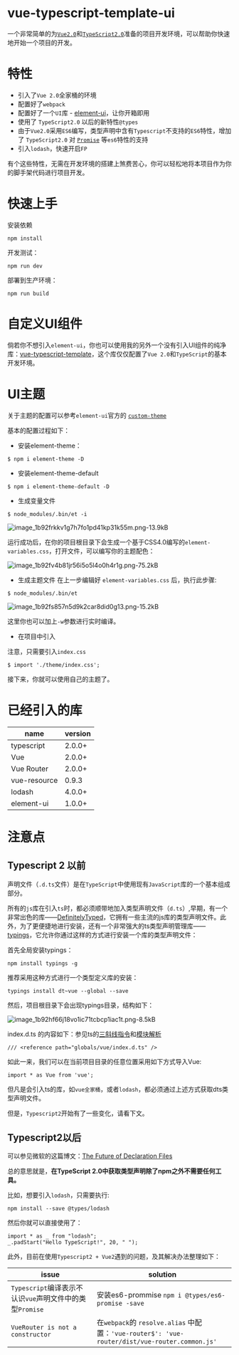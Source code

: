 # vue-typescript-template-ui

一个非常简单的为[`Vue2.0`][1]和[`TypeScript2.0`][2]准备的项目开发环境，可以帮助你快速地开始一个项目的开发。

# 特性

- 引入了`Vue 2.0`全家桶的环境
- 配置好了`webpack`
- 配置好了一个`UI`库 - [element-ui][3]，让你开箱即用
- 使用了 `TypeScript2.0` 以后的新特性`@types`
- 由于`Vue2.0`采用`ES6`编写，类型声明中含有`Typescript`不支持的`ES6`特性，增加了 `TypeScript2.0` 对 [`Promise`][4] 等`es6`特性的支持
- 引入`lodash`，快速开启`FP`

有个这些特性，无需在开发环境的搭建上煞费苦心，你可以轻松地将本项目作为你的脚手架代码进行项目开发。

# 快速上手

安装依赖
```
npm install
```
开发测试：
```
npm run dev
```
部署到生产环境：
```
npm run build
```


# 自定义UI组件

倘若你不想引入`element-ui`，你也可以使用我的另外一个没有引入UI组件的纯净库：[vue-typescript-template][5]，这个库仅仅配置了`Vue 2.0`和`TypeScript`的基本开发环境。


# UI主题

关于主题的配置可以参考`element-ui`官方的 [`custom-theme`][6]

基本的配置过程如下：

- 安装element-theme：
```
$ npm i element-theme -D
```

- 安装element-theme-default
```
$ npm i element-theme-default -D 
```

- 生成变量文件

```
$ node_modules/.bin/et -i
```
![image_1b92frkkv1g7h7fo1pd41kp31k55m.png-13.9kB][7]

运行成功后，在你的项目根目录下会生成一个基于CSS4.0编写的`element-variables.css`，打开文件，可以编写你的主题配色：

![image_1b92fv4b81jr56i5o5l4o0h4r1g.png-75.2kB][8]


- 生成主题文件
在上一步编辑好 `element-variables.css` 后，执行此步骤:
```
$ node_modules/.bin/et
```

![image_1b92fs857n5d9k2car8did0g13.png-15.2kB][9]

这里你也可以加上`-w`参数进行实时编译。

- 在项目中引入

注意，只需要引入`index.css`
```
$ import './theme/index.css';
```

接下来，你就可以使用自己的主题了。


# 已经引入的库

name | version
--- | ---
typescript | 2.0.0+
Vue | 2.0.0+
Vue Router | 2.0.0+
vue-resource | 0.9.3
lodash | 4.0.0+
element-ui | 1.0.0+


# 注意点


## Typescript 2 以前

声明文件（`.d.ts`文件）是在`TypeScript`中使用现有`JavaScript`库的一个基本组成部分。

所有的`js`库在引入`ts`时，都必须顺带地加入类型声明文件（`d.ts`）,早期，有一个非常出色的库——[DefinitelyTyped][10]，它拥有一些主流的js库的类型声明文件。此外，为了更便捷地进行安装，还有一个非常强大的ts类型声明管理库——[typings][11]，它允许你通过这样的方式进行安装一个库的类型声明文件：

首先全局安装typings：

```
npm install typings -g
```

推荐采用这种方式进行一个类型定义库的安装：

```
typings install dt~vue --global --save
```

然后，项目根目录下会出现typings目录，结构如下：

![image_1b92hf66j18vo1ic71tcbcp1iac1t.png-8.5kB][12]

index.d.ts 的内容如下：参见ts的[三斜线指令][13]和[模块解析][14]

```
/// <reference path="globals/vue/index.d.ts" />
```

如此一来，我们可以在当前项目目录的任意位置采用如下方式导入Vue:

```
import * as Vue from 'vue';
```

但凡是会引入ts的库，如`vue全家桶`，或者`lodash`，都必须通过上述方式获取dts类型声明文件。

但是，`Typescript2`开始有了一些变化，请看下文。


## Typescript2以后

可以参见微软的这篇博文：[The Future of Declaration Files][15]

总的意思就是，**在TypeScript 2.0中获取类型声明除了npm之外不需要任何工具。**

比如，想要引入`lodash`，只需要执行:

```
npm install --save @types/lodash
```

然后你就可以直接使用了：

```
import * as _ from "lodash";
_.padStart("Hello TypeScript!", 20, " ");
```

此外，目前在使用`Typescript2 + Vue2`遇到的问题，及其解决办法整理如下：

issue | solution
--- | ---
`Typescript`编译表示不认识`vue`声明文件中的类型`Promise` | 安装es6-prommise `npm i @types/es6-promise -save`
`VueRouter is not a constructor` | 在`webpack`的 `resolve.alias` 中配置：`'vue-router$': 'vue-router/dist/vue-router.common.js'`

  [1]: https://github.com/vuejs/vue
  [2]: https://github.com/Microsoft/TypeScript
  [3]: https://github.com/ElemeFE/element
  [4]: https://github.com/stefanpenner/es6-promise
  [5]: https://github.com/toxichl/vue-typescript-template
  [6]: http://element.eleme.io/#/en-US/component/custom-theme
  [7]: http://static.zybuluo.com/a472590061/jg8g8a6392ppmohabnoh7qii/image_1b92frkkv1g7h7fo1pd41kp31k55m.png
  [8]: http://static.zybuluo.com/a472590061/6oweqbrqjvfm221l3b64ny81/image_1b92fv4b81jr56i5o5l4o0h4r1g.png
  [9]: http://static.zybuluo.com/a472590061/64vc46bkcp3yaayxf6oimqtw/image_1b92fs857n5d9k2car8did0g13.png
  [10]: https://github.com/DefinitelyTyped/DefinitelyTyped
  [11]: https://github.com/typings/typings
  [12]: http://static.zybuluo.com/a472590061/crvbo8k38quhhywmn1j8pcz9/image_1b92hf66j18vo1ic71tcbcp1iac1t.png
  [13]: https://www.tslang.cn/docs/handbook/triple-slash-directives.html
  [14]: https://www.tslang.cn/docs/handbook/module-resolution.html
  [15]: https://blogs.msdn.microsoft.com/typescript/2016/06/15/the-future-of-declaration-files/